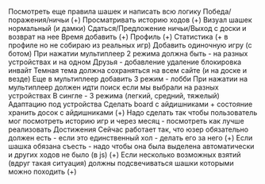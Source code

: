 Посмотреть еще правила шашек и написать всю логику
Победа/поражения/ничьи (+)
Просматривать историю ходов (+)
Визуал шашек нормальный (и дамки)
Сдаться/Предложение ничьи/Выход с доски и возврат на нее
Время добавить (+)
Профиль (+)
Статистика (+ в профиле но не собираю из реальных игр)
Добавить одиночную игру (с ботом)
При нажатии мультиплеер 2 режима должна быть - на разных устройствах и на одном
Друзья - добавление удаление блокировка инвайт
Темная тема должна сохраняться на всем сайте (и на доске и везде)
Еще в мультиплеер добавить 3 режим - лобби
При нажатии на мультиплеер должен идти поиск если мы выбрали на разных устройствах
В сингле - 3 режима (легкий, средний, тяжелый)
Адаптацию под устройства
Сделать board с айдишниками + состояние хранить досок с айдишниками (+)
Надо сделать так чтобы пользователь мог посмотреть историю игр и через месяц - посмотреть как лучше реализовать
Достижения
Сейчас работает так, что юзер обязательно должен есть - если это единственный хол - делать его за него (+)
Если шашка обязана съесть - надо чтобы она была выделена автоматически и других ходов не было (в js) (+)
Если несколько возможных взятий (вдруг такая ситуация) должны подсвечиваться шашки которыми можно походить (+)